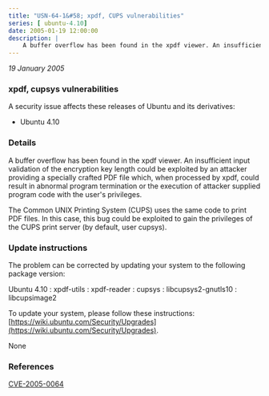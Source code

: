 ```yaml
---
title: "USN-64-1&#58; xpdf, CUPS vulnerabilities"
series: [ ubuntu-4.10]
date: 2005-01-19 12:00:00
description: |
    A buffer overflow has been found in the xpdf viewer. An insufficient input validation of the encryption key length could be exploited by an attacker providing a specially crafted PDF file which, when processed by xpdf, could result in abnormal program termination or the execution of attacker supplied program code with the user&#39;s privileges.
--- 
```

 
 

*19 January 2005*

### xpdf, cupsys vulnerabilities

A security issue affects these releases of Ubuntu and its derivatives:

* Ubuntu 4.10

### Details

A buffer overflow has been found in the xpdf viewer. An insufficient input validation of the encryption key length could be exploited by an attacker providing a specially crafted PDF file which, when processed by xpdf, could result in abnormal program termination or the execution of attacker supplied program code with the user&#39;s privileges.

The Common UNIX Printing System (CUPS) uses the same code to print PDF files. In this case, this bug could be exploited to gain the privileges of the CUPS print server (by default, user cupsys).

### Update instructions

The problem can be corrected by updating your system to the following package version:

Ubuntu 4.10
 : xpdf-utils 
 : xpdf-reader 
 : cupsys 
 : libcupsys2-gnutls10 
 : libcupsimage2 

To update your system, please follow these instructions: [https://wiki.ubuntu.com/Security/Upgrades](https://wiki.ubuntu.com/Security/Upgrades).

None

### References

 
 [CVE-2005-0064](http://people.ubuntu.com/~ubuntu-security/cve/CVE-2005-0064)
 

